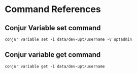 # Command References

## Conjur Variable set command
```
conjur variable set -i data/dev-upt/username -v uptadmin 
```
## Conjur variable get command
```
conjur variable get -i data/dev-upt/username
```

